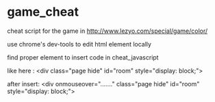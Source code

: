 # game_cheat
cheat script for the game in http://www.lezyo.com/special/game/color/

use chrome's dev-tools to edit html element locally

find proper element to insert code in cheat_javascript


like here :
&lt;div class="page hide" id="room" style="display: block;"&gt;


after insert:
&lt;div onmouseover="......." class="page hide" id="room" style="display: block;"&gt;

